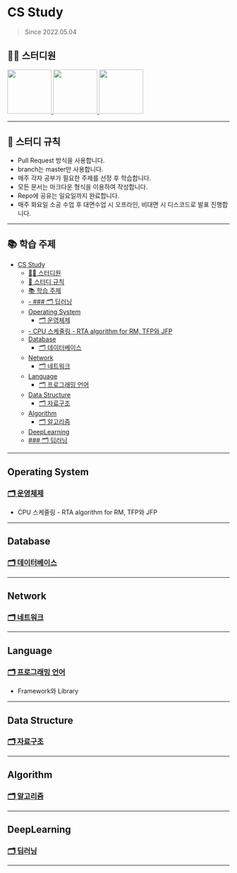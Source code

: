 # CS Study
> Since 2022.05.04

## 👨‍💻  스터디원
<p>
<a href="https://github.com/nahyeon99">
  <img src="https://avatars.githubusercontent.com/u/69833665?v=4" width="100">
</a>
<a href="https://github.com/poly9010">
  <img src="https://avatars.githubusercontent.com/u/66791731?v=4" width="100">
</a>
<a href="https://github.com/jonghyeok98">
  <img src="https://avatars.githubusercontent.com/u/77715064?v=4" width="100">
</a>
</p>

---

## 📝 스터디 규칙
 - Pull Request 방식을 사용합니다.
 - branch는 master만 사용합니다.
 - 매주 각자 공부가 필요한 주제를 선정 후 학습합니다.
 - 모든 문서는 마크다운 형식을 이용하여 작성합니다.
 - Repo에 공유는 일요일까지 완료합니다.
 - 매주 화요일 소공 수업 후 대면수업 시 오프라인, 비대면 시 디스코드로 발표 진행합니다.
 
---

## 📚 학습 주제

- [CS Study](#cs-study)
  - [👨‍💻  스터디원](#--스터디원)
  - [📝 스터디 규칙](#-스터디-규칙)
  - [📚 학습 주제](#-학습-주제)
  - [- ### 🗂 딥러닝](#----딥러닝)
  - [Operating System](#operating-system)
    - [🗂 운영체제](#-운영체제)
  - [- CPU 스케줄링 - RTA algorithm for RM, TFP와 JFP](#--cpu-스케줄링---rta-algorithm-for-rm-tfp와-jfp)
  - [Database](#database)
    - [🗂 데이터베이스](#-데이터베이스)
  - [Network](#network)
    - [🗂 네트워크](#-네트워크)
  - [Language](#language)
    - [🗂 프로그래밍 언어](#-프로그래밍-언어)
  - [Data Structure](#data-structure)
    - [🗂 자료구조](#-자료구조)
  - [Algorithm](#algorithm)
    - [🗂 알고리즘](#-알고리즘)
  - [DeepLearning](#deeplearning)
  - [### 🗂 딥러닝](#--딥러닝)
---
## Operating System
### [🗂 운영체제](./contents/operating-system)
- CPU 스케줄링 - RTA algorithm for RM, TFP와 JFP
---

## Database
### [🗂 데이터베이스](./contents/database)

---

## Network
### [🗂 네트워크](./contents/network)

---

## Language
### [🗂 프로그래밍 언어](./contents/language)
- Framework와 Library

---

## Data Structure
### [🗂 자료구조](./contents/data-structure)

---

## Algorithm
### [🗂 알고리즘](./contents/algorithm)

---

## DeepLearning
### [🗂 딥러닝](./contents/deeplearning)
---
